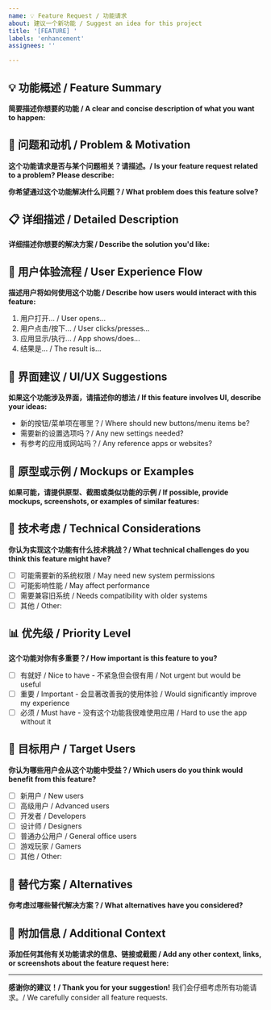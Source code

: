 ```yaml
---
name: 💡 Feature Request / 功能请求
about: 建议一个新功能 / Suggest an idea for this project
title: '[FEATURE] '
labels: 'enhancement'
assignees: ''

---
```


## 💡 功能概述 / Feature Summary

**简要描述你想要的功能 / A clear and concise description of what you want to happen:**


## 🎯 问题和动机 / Problem & Motivation

**这个功能请求是否与某个问题相关？请描述。/ Is your feature request related to a problem? Please describe:**

**你希望通过这个功能解决什么问题？/ What problem does this feature solve?**


## 📋 详细描述 / Detailed Description

**详细描述你想要的解决方案 / Describe the solution you'd like:**


## 🔄 用户体验流程 / User Experience Flow

**描述用户将如何使用这个功能 / Describe how users would interact with this feature:**

1. 用户打开... / User opens...
2. 用户点击/按下... / User clicks/presses...
3. 应用显示/执行... / App shows/does...
4. 结果是... / The result is...

## 🎨 界面建议 / UI/UX Suggestions

**如果这个功能涉及界面，请描述你的想法 / If this feature involves UI, describe your ideas:**

- 新的按钮/菜单项在哪里？/ Where should new buttons/menu items be?
- 需要新的设置选项吗？/ Any new settings needed?
- 有参考的应用或网站吗？/ Any reference apps or websites?

## 📸 原型或示例 / Mockups or Examples

**如果可能，请提供原型、截图或类似功能的示例 / If possible, provide mockups, screenshots, or examples of similar features:**


## 🔧 技术考虑 / Technical Considerations

**你认为实现这个功能有什么技术挑战？/ What technical challenges do you think this feature might have?**

- [ ] 可能需要新的系统权限 / May need new system permissions
- [ ] 可能影响性能 / May affect performance
- [ ] 需要兼容旧系统 / Needs compatibility with older systems
- [ ] 其他 / Other:

## 📊 优先级 / Priority Level

**这个功能对你有多重要？/ How important is this feature to you?**

- [ ] 有就好 / Nice to have - 不紧急但会很有用 / Not urgent but would be useful
- [ ] 重要 / Important - 会显著改善我的使用体验 / Would significantly improve my experience
- [ ] 必须 / Must have - 没有这个功能我很难使用应用 / Hard to use the app without it

## 🎯 目标用户 / Target Users

**你认为哪些用户会从这个功能中受益？/ Which users do you think would benefit from this feature?**

- [ ] 新用户 / New users
- [ ] 高级用户 / Advanced users
- [ ] 开发者 / Developers
- [ ] 设计师 / Designers
- [ ] 普通办公用户 / General office users
- [ ] 游戏玩家 / Gamers
- [ ] 其他 / Other:

## 🔄 替代方案 / Alternatives

**你考虑过哪些替代解决方案？/ What alternatives have you considered?**


## 📝 附加信息 / Additional Context

**添加任何其他有关功能请求的信息、链接或截图 / Add any other context, links, or screenshots about the feature request here:**


---

**感谢你的建议！/ Thank you for your suggestion!** 我们会仔细考虑所有功能请求。/ We carefully consider all feature requests.